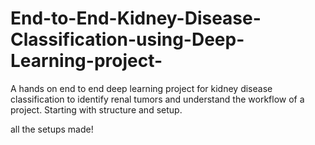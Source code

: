 # End-to-End-Kidney-Disease-Classification-using-Deep-Learning-project-
A hands on end to end deep learning project for kidney disease classification to identify  renal tumors and understand the workflow of a project.
Starting with structure and setup.

all the setups made!
